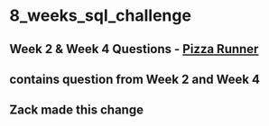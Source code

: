 # 8_weeks_sql_challenge

## Week 2 & Week 4 Questions - [Pizza Runner](https://8weeksqlchallenge.com/case-study-2/)
## contains question from Week 2 and Week 4
## Zack made this change
